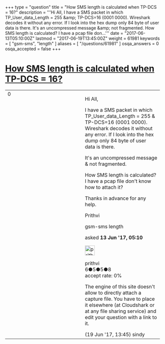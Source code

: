+++
type = "question"
title = "How SMS length is calculated when TP-DCS = 16?"
description = '''Hi All, I have a SMS packet in which TP_User_data_Length = 255 &amp;amp; TP-DCS=16 (0001 0000). Wireshark decodes it without any error. If I look into the hex dump only 84 byte of user data is there.  It&#x27;s an uncompressed message &amp;amp; not fragmented. How SMS length is calculated? I have a pcap file don...'''
date = "2017-06-13T05:10:00Z"
lastmod = "2017-06-19T13:45:00Z"
weight = 61981
keywords = [ "gsm-sms", "length" ]
aliases = [ "/questions/61981" ]
osqa_answers = 0
osqa_accepted = false
+++

<div class="headNormal">

# [How SMS length is calculated when TP-DCS = 16?](/questions/61981/how-sms-length-is-calculated-when-tp-dcs-16)

</div>

<div id="main-body">

<div id="askform">

<table id="question-table" style="width:100%;"><colgroup><col style="width: 50%" /><col style="width: 50%" /></colgroup><tbody><tr class="odd"><td style="width: 30px; vertical-align: top"><div class="vote-buttons"><span id="post-61981-upvote" class="ajax-command post-vote up" rel="nofollow" title="I like this post (click again to cancel)"> </span><div id="post-61981-score" class="post-score" title="current number of votes">0</div><span id="post-61981-downvote" class="ajax-command post-vote down" rel="nofollow" title="I dont like this post (click again to cancel)"> </span> <span id="favorite-mark" class="ajax-command favorite-mark" rel="nofollow" title="mark/unmark this question as favorite (click again to cancel)"> </span><div id="favorite-count" class="favorite-count"></div></div></td><td><div id="item-right"><div class="question-body"><p>Hi All,</p><p>I have a SMS packet in which TP_User_data_Length = 255 &amp; TP-DCS=16 (0001 0000). Wireshark decodes it without any error. If I look into the hex dump only 84 byte of user data is there.</p><p>It's an uncompressed message &amp; not fragmented.</p><p>How SMS length is calculated? I have a pcap file don't know how to attach it?</p><p>Thanks in advance for any help.</p><p>Prithvi</p></div><div id="question-tags" class="tags-container tags"><span class="post-tag tag-link-gsm-sms" rel="tag" title="see questions tagged &#39;gsm-sms&#39;">gsm-sms</span> <span class="post-tag tag-link-length" rel="tag" title="see questions tagged &#39;length&#39;">length</span></div><div id="question-controls" class="post-controls"></div><div class="post-update-info-container"><div class="post-update-info post-update-info-user"><p>asked <strong>13 Jun '17, 05:10</strong></p><img src="https://secure.gravatar.com/avatar/f80796612a9bd2e5c17778ae0a41d8ba?s=32&amp;d=identicon&amp;r=g" class="gravatar" width="32" height="32" alt="prithvi&#39;s gravatar image" /><p><span>prithvi</span><br />
<span class="score" title="6 reputation points">6</span><span title="5 badges"><span class="badge1">●</span><span class="badgecount">5</span></span><span title="5 badges"><span class="silver">●</span><span class="badgecount">5</span></span><span title="8 badges"><span class="bronze">●</span><span class="badgecount">8</span></span><br />
<span class="accept_rate" title="Rate of the user&#39;s accepted answers">accept rate:</span> <span title="prithvi has no accepted answers">0%</span></p></div></div><div id="comments-container-61981" class="comments-container"><span id="62139"></span><div id="comment-62139" class="comment"><div id="post-62139-score" class="comment-score"></div><div class="comment-text"><p>The engine of this site doesn't allow to directly attach a capture file. You have to place it elsewhere (at Cloudshark or at any file sharing service) and edit your question with a link to it.</p></div><div id="comment-62139-info" class="comment-info"><span class="comment-age">(19 Jun '17, 13:45)</span> <span class="comment-user userinfo">sindy</span></div></div></div><div id="comment-tools-61981" class="comment-tools"></div><div class="clear"></div><div id="comment-61981-form-container" class="comment-form-container"></div><div class="clear"></div></div></td></tr></tbody></table>

</div>

</div>

